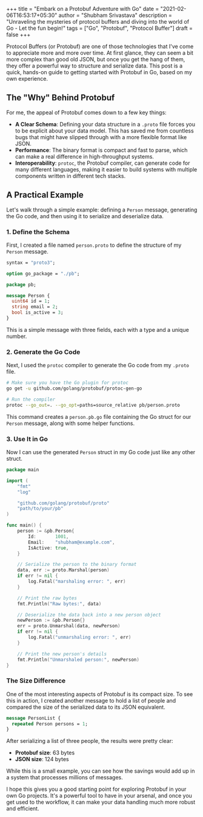 +++
title = "Embark on a Protobuf Adventure with Go"
date = "2021-02-06T16:53:17+05:30"
author = "Shubham Srivastava"
description = "Unraveling the mysteries of protocol buffers and diving into the world of Go - Let the fun begin!"
tags = ["Go", "Protobuf", "Protocol Buffer"]
draft = false
+++

Protocol Buffers (or Protobuf) are one of those technologies that I've come to appreciate more and more over time. At first glance, they can seem a bit more complex than good old JSON, but once you get the hang of them, they offer a powerful way to structure and serialize data. This post is a quick, hands-on guide to getting started with Protobuf in Go, based on my own experience.

## The "Why" Behind Protobuf

For me, the appeal of Protobuf comes down to a few key things:
-   **A Clear Schema**: Defining your data structure in a `.proto` file forces you to be explicit about your data model. This has saved me from countless bugs that might have slipped through with a more flexible format like JSON.
-   **Performance**: The binary format is compact and fast to parse, which can make a real difference in high-throughput systems.
-   **Interoperability**: `protoc`, the Protobuf compiler, can generate code for many different languages, making it easier to build systems with multiple components written in different tech stacks.

## A Practical Example

Let's walk through a simple example: defining a `Person` message, generating the Go code, and then using it to serialize and deserialize data.

### 1. Define the Schema

First, I created a file named `person.proto` to define the structure of my `Person` message.

```proto
syntax = "proto3";

option go_package = "./pb";

package pb;

message Person {
  uint64 id = 1;
  string email = 2;
  bool is_active = 3;
}
```

This is a simple message with three fields, each with a type and a unique number.

### 2. Generate the Go Code

Next, I used the `protoc` compiler to generate the Go code from my `.proto` file.

```bash
# Make sure you have the Go plugin for protoc
go get -u github.com/golang/protobuf/protoc-gen-go

# Run the compiler
protoc --go_out=. --go_opt=paths=source_relative pb/person.proto
```

This command creates a `person.pb.go` file containing the Go struct for our `Person` message, along with some helper functions.

### 3. Use It in Go

Now I can use the generated `Person` struct in my Go code just like any other struct.

```go
package main

import (
	"fmt"
	"log"

	"github.com/golang/protobuf/proto"
	"path/to/your/pb"
)

func main() {
	person := &pb.Person{
		Id:       1001,
		Email:    "shubham@example.com",
		IsActive: true,
	}

	// Serialize the person to the binary format
	data, err := proto.Marshal(person)
	if err != nil {
		log.Fatal("marshaling error: ", err)
	}

	// Print the raw bytes
	fmt.Println("Raw bytes:", data)

	// Deserialize the data back into a new person object
	newPerson := &pb.Person{}
	err = proto.Unmarshal(data, newPerson)
	if err != nil {
		log.Fatal("unmarshaling error: ", err)
	}

	// Print the new person's details
	fmt.Println("Unmarshaled person:", newPerson)
}
```

### The Size Difference

One of the most interesting aspects of Protobuf is its compact size. To see this in action, I created another message to hold a list of people and compared the size of the serialized data to its JSON equivalent.

```proto
message PersonList {
  repeated Person persons = 1;
}
```

After serializing a list of three people, the results were pretty clear:
-   **Protobuf size**: 63 bytes
-   **JSON size**: 124 bytes

While this is a small example, you can see how the savings would add up in a system that processes millions of messages.

I hope this gives you a good starting point for exploring Protobuf in your own Go projects. It's a powerful tool to have in your arsenal, and once you get used to the workflow, it can make your data handling much more robust and efficient.